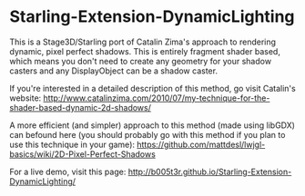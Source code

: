 Starling-Extension-DynamicLighting
==================================

This is a Stage3D/Starling port of Catalin Zima's approach to rendering dynamic, pixel perfect shadows. This is entirely fragment shader based, which means you don't need to create any geometry for your shadow casters and any DisplayObject can be a shadow caster.

If you're interested in a detailed description of this method, go visit Catalin's website: http://www.catalinzima.com/2010/07/my-technique-for-the-shader-based-dynamic-2d-shadows/

A more efficient (and simpler) approach to this method (made using libGDX) can befound here (you should probably go with this method if you plan to use this technique in your game): https://github.com/mattdesl/lwjgl-basics/wiki/2D-Pixel-Perfect-Shadows

For a live demo, visit this page: http://b005t3r.github.io/Starling-Extension-DynamicLighting/
